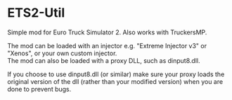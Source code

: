 # ETS2-Util
Simple mod for Euro Truck Simulator 2. Also works with TruckersMP. 

The mod can be loaded with an injector e.g. "Extreme Injector v3" or "Xenos", or your own custom injector.  
The mod can also be loaded with a proxy DLL, such as dinput8.dll.  
  
If you choose to use dinput8.dll (or similar) make sure your proxy loads the original version of the dll (rather than your modified version) when you are done to prevent bugs. 
